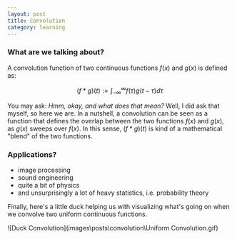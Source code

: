 ```yaml
---
layout: post
title: Convolution
category: learning
---
```


### What are we talking about?

A convolution function of two continuous functions $f(x)$ and $g(x)$ is defined as:

$$(f \ast g)(t):=\int_{-\infty}^{\infty} f(\tau) g(t-\tau) d \tau$$

You may ask: _Hmm, okay, and what does that mean?_ Well, I did ask that myself, so here we are. In a nutshell, a convolution can be seen as a function that defines the overlap between the two functions $f(x)$ and $g(x)$, as $g(x)$ sweeps over $f(x)$. In this sense, $(f \ast g)(t)$ is kind of a mathematical "blend" of the two functions.

### Applications?

-   image processing
-   sound engineering
-   quite a bit of physics
-   and unsurprisingly a lot of heavy statistics, i.e. probability theory

Finally, here's a little duck helping us with visualizing what's going on when we convolve two uniform continuous functions.

![Duck Convolution](images\posts\convolution\Uniform Convolution.gif)